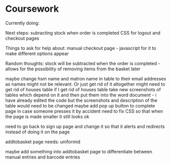 # Coursework




Currently doing:



Next steps:
subracting stock when order is completed
CSS for logout and checkout pages


Things to ask for help about:
manual checkout page - javascript for it to make different options appear


Random thoughts:
stock will be subtracted when the order is completed - allows for the possibility of removing items from the basket later

maybe change hsm name and matron name in table to their email addresses as names might not be relevant. Or just get rid of it altogether
might need to get rid of houses table
if I get rid of houses table take new screenshots of tables which depend on it and then put them into the word document - i have already edited the code but the screenshots and description of the table would need to be changed
maybe add pop up button to complete page in case someone presses it by accident
need to fix CSS so that when the page is made smaller it still looks ok

need to go back to sign up page and change it so that it alerts and redirects instead of doing it on the page



addtobasket page needs:
uniformid

maybe add something into addtobasket page to differentiate between manual entries and barcode entries
